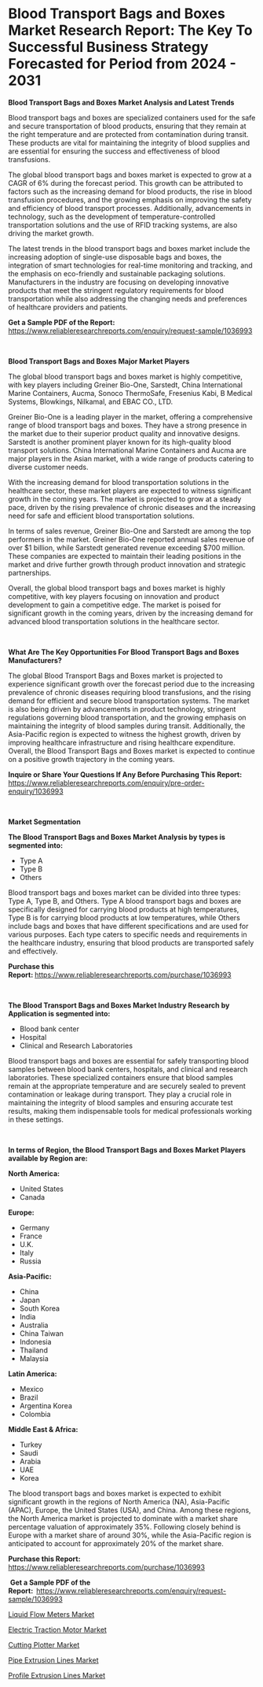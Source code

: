 <p><h1>Blood Transport Bags and Boxes Market Research Report: The Key To Successful Business Strategy Forecasted for Period from 2024 - 2031</h1></p><p><strong>Blood Transport Bags and Boxes Market Analysis and Latest Trends</strong></p>
<p><p>Blood transport bags and boxes are specialized containers used for the safe and secure transportation of blood products, ensuring that they remain at the right temperature and are protected from contamination during transit. These products are vital for maintaining the integrity of blood supplies and are essential for ensuring the success and effectiveness of blood transfusions.</p><p>The global blood transport bags and boxes market is expected to grow at a CAGR of 6% during the forecast period. This growth can be attributed to factors such as the increasing demand for blood products, the rise in blood transfusion procedures, and the growing emphasis on improving the safety and efficiency of blood transport processes. Additionally, advancements in technology, such as the development of temperature-controlled transportation solutions and the use of RFID tracking systems, are also driving the market growth.</p><p>The latest trends in the blood transport bags and boxes market include the increasing adoption of single-use disposable bags and boxes, the integration of smart technologies for real-time monitoring and tracking, and the emphasis on eco-friendly and sustainable packaging solutions. Manufacturers in the industry are focusing on developing innovative products that meet the stringent regulatory requirements for blood transportation while also addressing the changing needs and preferences of healthcare providers and patients.</p></p>
<p><strong>Get a Sample PDF of the Report:&nbsp;</strong> <a href="https://www.reliableresearchreports.com/enquiry/request-sample/1036993">https://www.reliableresearchreports.com/enquiry/request-sample/1036993</a></p>
<p>&nbsp;</p>
<p><strong>Blood Transport Bags and Boxes Major Market Players</strong></p>
<p><p>The global blood transport bags and boxes market is highly competitive, with key players including Greiner Bio-One, Sarstedt, China International Marine Containers, Aucma, Sonoco ThermoSafe, Fresenius Kabi, B Medical Systems, Blowkings, Nilkamal, and EBAC CO., LTD.</p><p>Greiner Bio-One is a leading player in the market, offering a comprehensive range of blood transport bags and boxes. They have a strong presence in the market due to their superior product quality and innovative designs. Sarstedt is another prominent player known for its high-quality blood transport solutions. China International Marine Containers and Aucma are major players in the Asian market, with a wide range of products catering to diverse customer needs.</p><p>With the increasing demand for blood transportation solutions in the healthcare sector, these market players are expected to witness significant growth in the coming years. The market is projected to grow at a steady pace, driven by the rising prevalence of chronic diseases and the increasing need for safe and efficient blood transportation solutions.</p><p>In terms of sales revenue, Greiner Bio-One and Sarstedt are among the top performers in the market. Greiner Bio-One reported annual sales revenue of over $1 billion, while Sarstedt generated revenue exceeding $700 million. These companies are expected to maintain their leading positions in the market and drive further growth through product innovation and strategic partnerships.</p><p>Overall, the global blood transport bags and boxes market is highly competitive, with key players focusing on innovation and product development to gain a competitive edge. The market is poised for significant growth in the coming years, driven by the increasing demand for advanced blood transportation solutions in the healthcare sector.</p></p>
<p>&nbsp;</p>
<p><strong>What Are The Key Opportunities For Blood Transport Bags and Boxes Manufacturers?</strong></p>
<p><p>The global Blood Transport Bags and Boxes market is projected to experience significant growth over the forecast period due to the increasing prevalence of chronic diseases requiring blood transfusions, and the rising demand for efficient and secure blood transportation systems. The market is also being driven by advancements in product technology, stringent regulations governing blood transportation, and the growing emphasis on maintaining the integrity of blood samples during transit. Additionally, the Asia-Pacific region is expected to witness the highest growth, driven by improving healthcare infrastructure and rising healthcare expenditure. Overall, the Blood Transport Bags and Boxes market is expected to continue on a positive growth trajectory in the coming years.</p></p>
<p><strong>Inquire or Share Your Questions If Any Before Purchasing This Report:</strong> <a href="https://www.reliableresearchreports.com/enquiry/pre-order-enquiry/1036993">https://www.reliableresearchreports.com/enquiry/pre-order-enquiry/1036993</a></p>
<p>&nbsp;</p>
<p><strong>Market Segmentation</strong></p>
<p><strong>The Blood Transport Bags and Boxes Market Analysis by types is segmented into:</strong></p>
<p><ul><li>Type A</li><li>Type B</li><li>Others</li></ul></p>
<p><p>Blood transport bags and boxes market can be divided into three types: Type A, Type B, and Others. Type A blood transport bags and boxes are specifically designed for carrying blood products at high temperatures, Type B is for carrying blood products at low temperatures, while Others include bags and boxes that have different specifications and are used for various purposes. Each type caters to specific needs and requirements in the healthcare industry, ensuring that blood products are transported safely and effectively.</p></p>
<p><strong>Purchase this Report:&nbsp;</strong><a href="https://www.reliableresearchreports.com/purchase/1036993">https://www.reliableresearchreports.com/purchase/1036993</a></p>
<p>&nbsp;</p>
<p><strong>The Blood Transport Bags and Boxes Market Industry Research by Application is segmented into:</strong></p>
<p><ul><li>Blood bank center</li><li>Hospital</li><li>Clinical and Research Laboratories</li></ul></p>
<p><p>Blood transport bags and boxes are essential for safely transporting blood samples between blood bank centers, hospitals, and clinical and research laboratories. These specialized containers ensure that blood samples remain at the appropriate temperature and are securely sealed to prevent contamination or leakage during transport. They play a crucial role in maintaining the integrity of blood samples and ensuring accurate test results, making them indispensable tools for medical professionals working in these settings.</p></p>
<p>&nbsp;</p>
<p><strong>In terms of Region, the Blood Transport Bags and Boxes Market Players available by Region are:</strong></p>
<p>
    <p> <strong> North America: </strong>
        <ul>
            <li>United States</li>
            <li>Canada</li>
        </ul>
        </p> 
    <p> <strong> Europe: </strong>
        <ul>
            <li>Germany</li>
            <li>France</li>
            <li>U.K.</li>
            <li>Italy</li>
            <li>Russia</li>
        </ul>
        </p> 
    <p> <strong> Asia-Pacific: </strong>
        <ul>
            <li>China</li>
            <li>Japan</li>
            <li>South Korea</li>
            <li>India</li>
            <li>Australia</li>
            <li>China Taiwan</li>
            <li>Indonesia</li>
            <li>Thailand</li>
            <li>Malaysia</li>
        </ul>
        </p> 
    <p> <strong> Latin America: </strong>
        <ul>
            <li>Mexico</li>
            <li>Brazil</li>
            <li>Argentina Korea</li>
            <li>Colombia</li>
        </ul>
        </p> 
    <p> <strong> Middle East & Africa: </strong>
        <ul>
            <li>Turkey</li>
            <li>Saudi</li>
            <li>Arabia</li>
            <li>UAE</li>
            <li>Korea</li>
        </ul>
    </p>
    </p>
<p><p>The blood transport bags and boxes market is expected to exhibit significant growth in the regions of North America (NA), Asia-Pacific (APAC), Europe, the United States (USA), and China. Among these regions, the North America market is projected to dominate with a market share percentage valuation of approximately 35%. Following closely behind is Europe with a market share of around 30%, while the Asia-Pacific region is anticipated to account for approximately 20% of the market share.</p></p>
<p><strong>Purchase this Report: </strong><a href="https://www.reliableresearchreports.com/purchase/1036993">https://www.reliableresearchreports.com/purchase/1036993</a></p>
<p>&nbsp;<strong>Get a Sample PDF of the Report:&nbsp;&nbsp;</strong><a href="https://www.reliableresearchreports.com/enquiry/request-sample/1036993">https://www.reliableresearchreports.com/enquiry/request-sample/1036993</a></p>
<p><strong></strong></p>
<p><p><a href="https://medium.com/@waltercruz6g/liquid-flow-meters-market-research-report-its-history-and-forecast-2024-to-2031-a09e30fc6729">Liquid Flow Meters Market</a></p><p><a href="https://medium.com/@dexterhayes2023/electric-traction-motor-market-trends-forecast-and-competitive-analysis-to-2031-2a55e5c9f9d7">Electric Traction Motor Market</a></p><p><a href="https://medium.com/@dexterhayes2023/cutting-plotter-market-size-and-market-trends-complete-industry-overview-2024-to-2031-159f4e8340ee">Cutting Plotter Market</a></p><p><a href="https://medium.com/@yvettelesch/pipe-extrusion-lines-market-report-reveals-the-latest-trends-and-growth-opportunities-of-this-4542db8b4883">Pipe Extrusion Lines Market</a></p><p><a href="https://medium.com/@yvettelesch/profile-extrusion-lines-market-trends-and-market-analysis-forecasted-for-period-2024-2031-6d7578926b20">Profile Extrusion Lines Market</a></p></p>